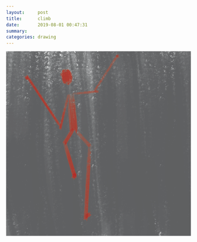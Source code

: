 ```yaml
---
layout:     post
title:      climb
date:       2019-08-01 00:47:31
summary:    
categories: drawing
---
```

![climb](/images/diary/climb.png ".")
